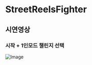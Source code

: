 # StreetReelsFighter

## 시연영상

### 시작 + 1인모드 챌린지 선택
![Image](https://github.com/user-attachments/assets/0eda76ae-86e1-4ac9-bf63-cf452ab7af51)
